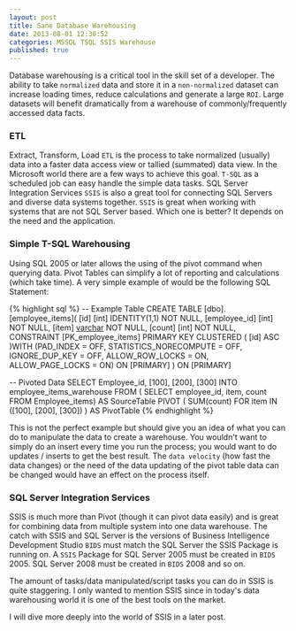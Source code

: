 ```yaml
---
layout: post
title: Sane Database Warehousing
date: 2013-08-01 12:30:52
categories: MSSQL TSQL SSIS Warehouse
published: true
---
```


Database warehousing is a critical tool in the skill set of a developer.  The ability to take `normalized` data and store it in a `non-normalized` dataset can increase loading times, reduce calculations and generate a large `ROI`.  Large datasets will benefit dramatically from a warehouse of commonly/frequently accessed data facts.

### ETL

Extract, Transform, Load `ETL` is the process to take normalized (usually) data into a faster data access view or tallied (summated) data view.  In the Microsoft world there are a few ways to achieve this goal.  `T-SQL` as a scheduled job can easy handle the simple data tasks.  SQL Server Integration Services `SSIS` is also a great tool for connecting SQL Servers and diverse data systems together.  `SSIS` is great when working with systems that are not SQL Server based.  Which one is better?  It depends on the need and the application.

### Simple T-SQL Warehousing

Using SQL 2005 or later allows the using of the pivot command when querying data.  Pivot Tables can simplify a lot of reporting and calculations (which take time).  A very simple example of would be the following SQL Statement:
 
{% highlight sql %}
-- Example Table
CREATE TABLE [dbo].[employee_items](
    [id] [int] IDENTITY(1,1) NOT NULL,
    [employee_id] [int] NOT NULL,
	[item] [varchar](10) NOT NULL,
	[count] [int] NOT NULL,
 CONSTRAINT [PK_employee_items] PRIMARY KEY CLUSTERED 
(
	[id] ASC
)WITH (PAD_INDEX  = OFF, STATISTICS_NORECOMPUTE  = OFF, IGNORE_DUP_KEY = OFF, ALLOW_ROW_LOCKS  = ON, ALLOW_PAGE_LOCKS  = ON) ON [PRIMARY]
) ON [PRIMARY]

-- Pivoted Data
SELECT Employee_id, [100], [200], [300] 
INTO employee_items_warehouse
    FROM (
        SELECT employee_id, item, count
            FROM Employee_items) AS SourceTable
        PIVOT
        (
        SUM(count)
        FOR item IN ([100], [200], [300])
        ) AS PivotTable
{% endhighlight %}

This is not the perfect example but should give you an idea of what you can do to manipulate the data to create a warehouse.  You wouldn't want to simply do an insert every time you run the process; you would want to do updates / inserts to get the best result.  The `data velocity` (how fast the data changes) or the need of the data updating of the pivot table data can be changed would have an effect on the process itself.  

### SQL Server Integration Services

SSIS is much more than Pivot (though it can pivot data easily) and is great for combining data from multiple system into one data warehouse.  The catch with SSIS and SQL Server is the versions of Business Intelligence Development Studio `BIDS` must match the SQL Server the SSIS Package is running on.  A `SSIS` Package for SQL Server 2005 must be created in `BIDS` 2005.  SQL Server 2008 must be created in `BIDS` 2008 and so on.

The amount of tasks/data manipulated/script tasks you can do in SSIS is quite staggering.  I only wanted to mention SSIS since in today's data warehousing world it is one of the best tools on the market.  

I will dive more deeply into the world of SSIS in a later post.